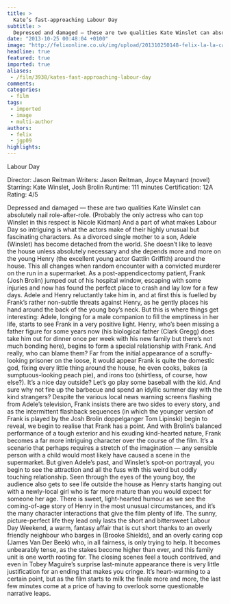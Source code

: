 ```yaml
---
title: >
  Kate’s fast-approaching Labour Day
subtitle: >
  Depressed and damaged — these are two qualities Kate Winslet can absolutely nail role-after-role. (Probably the only actress who can top Winslet in this respect is Nicole Kidman) And part of what makes Labour Day so intriguing is what the actors make of their highly unusual, fascinating characters
date: "2013-10-25 00:48:04 +0100"
image: "http://felixonline.co.uk/img/upload/201310250148-felix-la-la-ca-0917-enough-said-015-jpg-20130917.jpeg"
headline: true
featured: true
imported: true
aliases:
 - /film/3938/kates-fast-approaching-labour-day
comments:
categories:
 - film
tags:
 - imported
 - image
 - multi-author
authors:
 - felix
 - jgp09
highlights:
---
```


Labour Day

Director: Jason Reitman
 Writers: Jason Reitman, Joyce Maynard (novel)
 Starring: Kate Winslet, Josh Brolin
 Runtime: 111 minutes
 Certification: 12A
 Rating: 4/5

Depressed and damaged — these are two qualities Kate Winslet can absolutely nail role-after-role. (Probably the only actress who can top Winslet in this respect is Nicole Kidman) And a part of what makes Labour Day so intriguing is what the actors make of their highly unusual but fascinating characters.
 As a divorced single mother to a son, Adele (Winslet) has become detached from the world. She doesn’t like to leave the house unless absolutely necessary and she depends more and more on the young Henry (the excellent young actor Gattlin Griffith) around the house.
 This all changes when random encounter with a convicted murderer on the run in a supermarket. As a post-appendicectomy patient, Frank (Josh Brolin) jumped out of his hospital window, escaping with some injuries and now has found the perfect place to crash and lay low for a few days. Adele and Henry reluctantly take him in, and at first this is fuelled by Frank’s rather non-subtle threats against Henry, as he gently places his hand around the back of the young boy’s neck.
 But this is where things get interesting: Adele, longing for a male companion to fill the emptiness in her life, starts to see Frank in a very positive light. Henry, who’s been missing a father figure for some years now (his biological father (Clark Gregg) does take him out for dinner once per week with his new family but there’s not much bonding here), begins to form a special relationship with Frank.
 And really, who can blame them? Far from the initial appearance of a scruffy-looking prisoner on the loose, it would appear Frank is quite the domestic god, fixing every little thing around the house, he even cooks, bakes (a sumptuous-looking peach pie), and irons too (shirtless, of course, how else?). It’s a nice day outside? Let’s go play some baseball with the kid. And sure why not fire up the barbecue and spend an idyllic summer day with the kind strangers?
 Despite the various local news warning screens flashing from Adele’s television, Frank insists there are two sides to every story, and as the intermittent flashback sequences (in which the younger version of Frank is played by the Josh Brolin doppelganger Tom Lipinski) begin to reveal, we begin to realise that Frank has a point. And with Brolin’s balanced performance of a tough exterior and his exuding kind-hearted nature, Frank becomes a far more intriguing character over the course of the film.
 It’s a scenario that perhaps requires a stretch of the imagination — any sensible person with a child would most likely have caused a scene in the supermarket. But given Adele’s past, and Winslet’s spot-on portrayal, you begin to see the attraction and all the fuss with this weird but oddly touching relationship.
 Seen through the eyes of the young boy, the audience also gets to see life outside the house as Henry starts hanging out with a newly-local girl who is far more mature than you would expect for someone her age. There is sweet, light-hearted humour as we see the coming-of-age story of Henry in the most unusual circumstances, and it’s the many character interactions that give the film plenty of life.
 The sunny, picture-perfect life they lead only lasts the short and bittersweet Labour Day Weekend, a warm, fantasy affair that is cut short thanks to an overly friendly neighbour who barges in (Brooke Shields), and an overly caring cop (James Van Der Beek) who, in all fairness, is only trying to help. It becomes unbearably tense, as the stakes become higher than ever, and this family unit is one worth rooting for.
 The closing scenes feel a touch contrived, and even in Tobey Maguire’s surprise last-minute appearance there is very little justification for an ending that makes you cringe. It’s heart-warming to a certain point, but as the film starts to milk the finale more and more, the last few minutes come at a price of having to overlook some questionable narrative leaps.

